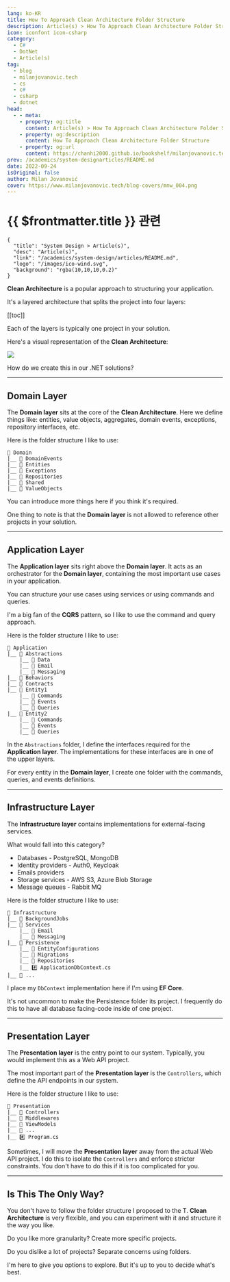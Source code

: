 ```yaml
---
lang: ko-KR
title: How To Approach Clean Architecture Folder Structure
description: Article(s) > How To Approach Clean Architecture Folder Structure
icon: iconfont icon-csharp
category: 
  - C#
  - DotNet
  - Article(s)
tag: 
  - blog
  - milanjovanovic.tech
  - cs
  - c#
  - csharp
  - dotnet
head:
  - - meta:
    - property: og:title
      content: Article(s) > How To Approach Clean Architecture Folder Structure
    - property: og:description
      content: How To Approach Clean Architecture Folder Structure
    - property: og:url
      content: https://chanhi2000.github.io/bookshelf/milanjovanovic.tech/clean-architecture-folder-structure.html
prev: /academics/system-designarticles/README.md
date: 2022-09-24
isOriginal: false
author: Milan Jovanović
cover: https://www.milanjovanovic.tech/blog-covers/mnw_004.png
---
```


# {{ $frontmatter.title }} 관련

```component VPCard
{
  "title": "System Design > Article(s)",
  "desc": "Article(s)",
  "link": "/academics/system-design/articles/README.md",
  "logo": "/images/ico-wind.svg",
  "background": "rgba(10,10,10,0.2)"
}
```

<SiteInfo
  name="How To Approach Clean Architecture Folder Structure"
  desc="Clean Architecture is a popular approach to structuring your .NET application. It's a layered architecture and splits into four layers: Domain, Application, Infrastructure, and Presentation. Each of the layers is typically one project in your solution. How do we create this in our .NET solutions?"
  url="https://milanjovanovic.tech/blog/clean-architecture-folder-structure/"
  logo="https://milanjovanovic.tech/profile_favicon.png"
  preview="https://www.milanjovanovic.tech/blog-covers/mnw_004.png"/>

**Clean Architecture** is a popular approach to structuring your application.

It's a layered architecture that splits the project into four layers:

[[toc]]

Each of the layers is typically one project in your solution.

Here's a visual representation of the **Clean Architecture**:

![](https://milanjovanovic.tech/blogs/mnw_004/clean_architecture.png?imwidth=3840)

How do we create this in our .NET solutions?

---

## Domain Layer

The **Domain layer** sits at the core of the **Clean Architecture**. Here we define things like: entities, value objects, aggregates, domain events, exceptions, repository interfaces, etc.

Here is the folder structure I like to use:

```
📁 Domain
|__ 📁 DomainEvents
|__ 📁 Entities
|__ 📁 Exceptions
|__ 📁 Repositories
|__ 📁 Shared
|__ 📁 ValueObjects
```

You can introduce more things here if you think it's required.

One thing to note is that the **Domain layer** is not allowed to reference other projects in your solution.

---

## Application Layer

The **Application layer** sits right above the **Domain layer**. It acts as an orchestrator for the **Domain layer**, containing the most important use cases in your application.

You can structure your use cases using services or using commands and queries.

I'm a big fan of the **CQRS** pattern, so I like to use the command and query approach.

Here is the folder structure I like to use:

```
📁 Application
|__ 📁 Abstractions
    |__ 📁 Data
    |__ 📁 Email
    |__ 📁 Messaging
|__ 📁 Behaviors
|__ 📁 Contracts
|__ 📁 Entity1
    |__ 📁 Commands
    |__ 📁 Events
    |__ 📁 Queries
|__ 📁 Entity2
    |__ 📁 Commands
    |__ 📁 Events
    |__ 📁 Queries
```

In the `Abstractions` folder, I define the interfaces required for the **Application layer**. The implementations for these interfaces are in one of the upper layers.

For every entity in the **Domain layer**, I create one folder with the commands, queries, and events definitions.

---

## Infrastructure Layer

The **Infrastructure layer** contains implementations for external-facing services.

What would fall into this category?

- Databases - PostgreSQL, MongoDB
- Identity providers - Auth0, Keycloak
- Emails providers
- Storage services - AWS S3, Azure Blob Storage
- Message queues - Rabbit MQ

Here is the folder structure I like to use:

```
📁 Infrastructure
|__ 📁 BackgroundJobs
|__ 📁 Services
    |__ 📁 Email
    |__ 📁 Messaging
|__ 📁 Persistence
    |__ 📁 EntityConfigurations
    |__ 📁 Migrations
    |__ 📁 Repositories
    |__ #️⃣ ApplicationDbContext.cs
|__ 📁 ...
```

I place my `DbContext` implementation here if I'm using **EF Core**.

It's not uncommon to make the Persistence folder its project. I frequently do this to have all database facing-code inside of one project.

---

## Presentation Layer

The **Presentation layer** is the entry point to our system. Typically, you would implement this as a Web API project.

The most important part of the **Presentation layer** is the `Controllers`, which define the API endpoints in our system.

Here is the folder structure I like to use:

```
📁 Presentation
|__ 📁 Controllers
|__ 📁 Middlewares
|__ 📁 ViewModels
|__ 📁 ...
|__ #️⃣ Program.cs

```

Sometimes, I will move the **Presentation layer** away from the actual Web API project. I do this to isolate the `Controllers` and enforce stricter constraints. You don't have to do this if it is too complicated for you.

---

## Is This The Only Way?

You don't have to follow the folder structure I proposed to the T. **Clean Architecture** is very flexible, and you can experiment with it and structure it the way you like.

Do you like more granularity? Create more specific projects.

Do you dislike a lot of projects? Separate concerns using folders.

I'm here to give you options to explore. But it's up to you to decide what's best.

